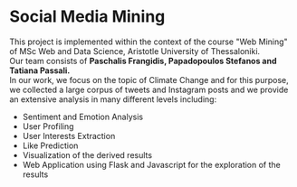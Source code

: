 # Social Media Mining 
This project is implemented within the context of the course "Web Mining" of MSc Web and Data Science, Aristotle University of Thessaloniki. <br />
Our team consists of <b>Paschalis Frangidis, Papadopoulos Stefanos and Tatiana Passali. </b><br />
In our work, we focus on the topic of Climate Change and for this purpose, we collected a large corpus of tweets and Instagram posts and we provide an extensive analysis in many different levels including:
<ul>
<li>Sentiment and Emotion Analysis</li>
<li>User Profiling</li>
<li>User Interests Extraction</li>
<li>Like Prediction</li>
<li>Visualization of the derived results</li>
 <li>Web Application using Flask and Javascript for the exploration of the results</li>
</ul>
<br />

